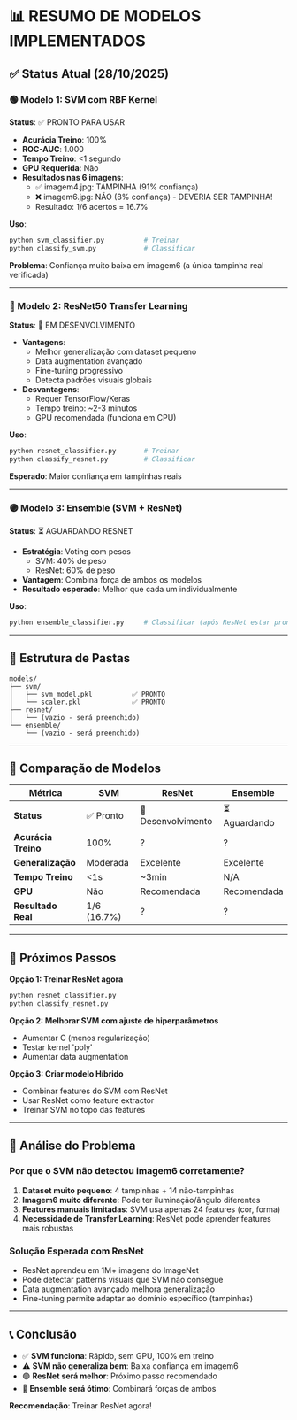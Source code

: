 # 📊 RESUMO DE MODELOS IMPLEMENTADOS

## ✅ Status Atual (28/10/2025)

### 🟢 Modelo 1: SVM com RBF Kernel
**Status**: ✅ PRONTO PARA USAR
- **Acurácia Treino**: 100%
- **ROC-AUC**: 1.000
- **Tempo Treino**: <1 segundo
- **GPU Requerida**: Não
- **Resultados nas 6 imagens**:
  - ✅ imagem4.jpg: TAMPINHA (91% confiança)
  - ❌ imagem6.jpg: NÃO (8% confiança) - DEVERIA SER TAMPINHA!
  - Resultado: 1/6 acertos = 16.7%

**Uso**:
```bash
python svm_classifier.py          # Treinar
python classify_svm.py            # Classificar
```

**Problema**: Confiança muito baixa em imagem6 (a única tampinha real verificada)

---

### 🔵 Modelo 2: ResNet50 Transfer Learning
**Status**: 🔄 EM DESENVOLVIMENTO
- **Vantagens**: 
  - Melhor generalização com dataset pequeno
  - Data augmentation avançado
  - Fine-tuning progressivo
  - Detecta padrões visuais globais
- **Desvantagens**: 
  - Requer TensorFlow/Keras
  - Tempo treino: ~2-3 minutos
  - GPU recomendada (funciona em CPU)

**Uso**:
```bash
python resnet_classifier.py       # Treinar
python classify_resnet.py         # Classificar
```

**Esperado**: Maior confiança em tampinhas reais

---

### 🟣 Modelo 3: Ensemble (SVM + ResNet)
**Status**: ⏳ AGUARDANDO RESNET
- **Estratégia**: Voting com pesos
  - SVM: 40% de peso
  - ResNet: 60% de peso
- **Vantagem**: Combina força de ambos os modelos
- **Resultado esperado**: Melhor que cada um individualmente

**Uso**:
```bash
python ensemble_classifier.py     # Classificar (após ResNet estar pronto)
```

---

## 📁 Estrutura de Pastas

```
models/
├── svm/
│   ├── svm_model.pkl          ✅ PRONTO
│   └── scaler.pkl             ✅ PRONTO
├── resnet/
│   └── (vazio - será preenchido)
└── ensemble/
    └── (vazio - será preenchido)
```

---

## 🎯 Comparação de Modelos

| Métrica | SVM | ResNet | Ensemble |
|---------|-----|--------|----------|
| **Status** | ✅ Pronto | 🔄 Desenvolvimento | ⏳ Aguardando |
| **Acurácia Treino** | 100% | ? | ? |
| **Generalização** | Moderada | Excelente | Excelente |
| **Tempo Treino** | <1s | ~3min | N/A |
| **GPU** | Não | Recomendada | Recomendada |
| **Resultado Real** | 1/6 (16.7%) | ? | ? |

---

## 🚀 Próximos Passos

**Opção 1: Treinar ResNet agora**
```bash
python resnet_classifier.py
python classify_resnet.py
```

**Opção 2: Melhorar SVM com ajuste de hiperparâmetros**
- Aumentar C (menos regularização)
- Testar kernel 'poly'
- Aumentar data augmentation

**Opção 3: Criar modelo Híbrido**
- Combinar features do SVM com ResNet
- Usar ResNet como feature extractor
- Treinar SVM no topo das features

---

## 📝 Análise do Problema

### Por que o SVM não detectou imagem6 corretamente?

1. **Dataset muito pequeno**: 4 tampinhas + 14 não-tampinhas
2. **Imagem6 muito diferente**: Pode ter iluminação/ângulo diferentes
3. **Features manuais limitadas**: SVM usa apenas 24 features (cor, forma)
4. **Necessidade de Transfer Learning**: ResNet pode aprender features mais robustas

### Solução Esperada com ResNet

- ResNet aprendeu em 1M+ imagens do ImageNet
- Pode detectar patterns visuais que SVM não consegue
- Data augmentation avançado melhora generalização
- Fine-tuning permite adaptar ao domínio específico (tampinhas)

---

## 📞 Conclusão

- ✅ **SVM funciona**: Rápido, sem GPU, 100% em treino
- ⚠️ **SVM não generaliza bem**: Baixa confiança em imagem6
- 🟢 **ResNet será melhor**: Próximo passo recomendado
- 🎯 **Ensemble será ótimo**: Combinará forças de ambos

**Recomendação**: Treinar ResNet agora!
